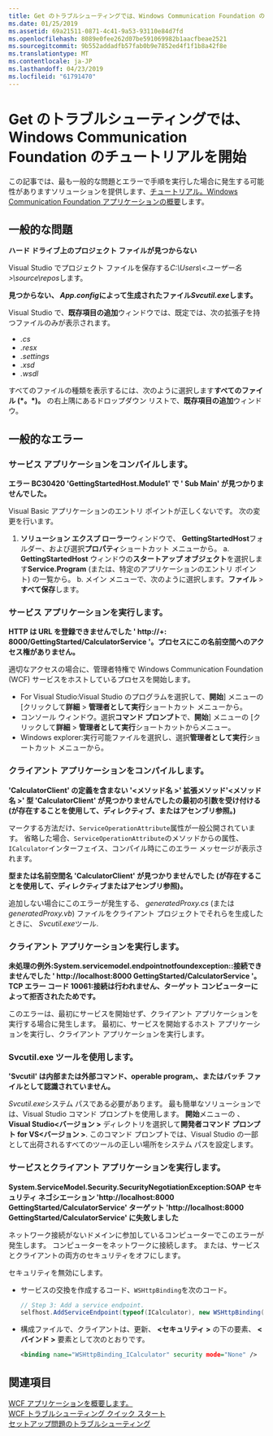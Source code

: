 ```yaml
---
title: Get のトラブルシューティングでは、Windows Communication Foundation のチュートリアルを開始
ms.date: 01/25/2019
ms.assetid: 69a21511-0871-4c41-9a53-93110e84d7fd
ms.openlocfilehash: 8089e0fee262d07be591069982b1aacfbeae2521
ms.sourcegitcommit: 9b552addadfb57fab0b9e7852ed4f1f1b8a42f8e
ms.translationtype: MT
ms.contentlocale: ja-JP
ms.lasthandoff: 04/23/2019
ms.locfileid: "61791470"
---
```

# <a name="troubleshoot-the-get-started-with-windows-communication-foundation-tutorials"></a>Get のトラブルシューティングでは、Windows Communication Foundation のチュートリアルを開始

この記事では、最も一般的な問題とエラーで手順を実行した場合に発生する可能性がありますソリューションを提供します、[チュートリアル。Windows Communication Foundation アプリケーションの概要](getting-started-tutorial.md)します。 
  
## <a name="common-problems"></a>一般的な問題

**ハード ドライブ上のプロジェクト ファイルが見つからない**

 Visual Studio でプロジェクト ファイルを保存する*C:\Users\\&lt;ユーザー名&gt;\source\repos*します。  

**見つからない、 *App.config*によって生成されたファイル*Svcutil.exe*します。**

 Visual Studio で、**既存項目の追加**ウィンドウでは、既定では、次の拡張子を持つファイルのみが表示されます。 
- *.cs* 
- *.resx* 
- *.settings*
- *.xsd* 
- *.wsdl*

すべてのファイルの種類を表示するには、次のように選択します**すべてのファイル (\*。\*)。** の右上隅にあるドロップダウン リストで、**既存項目の追加**ウィンドウ。  
  
## <a name="common-errors"></a>一般的なエラー

### <a name="compile-the-service-application"></a>サービス アプリケーションをコンパイルします。 

**エラー BC30420 'GettingStartedHost.Module1' で ' Sub Main' が見つかりませんでした。**

Visual Basic アプリケーションのエントリ ポイントが正しくないです。 次の変更を行います。

   1. **ソリューション エクスプ ローラー**ウィンドウで、 **GettingStartedHost**フォルダー、および選択**プロパティ**ショートカット メニューから。
    a.  **GettingStartedHost**  ウィンドウの**スタートアップ オブジェクト**を選択します**Service.Program** (または、特定のアプリケーションのエントリ ポイント) の一覧から。 
    b.  メイン メニューで、次のように選択します。**ファイル** > **すべて保存**します。

### <a name="run-the-service-application"></a>サービス アプリケーションを実行します。 

**HTTP は URL を登録できませんでした ' http:\//+: 8000/GettingStarted/CalculatorService '。プロセスにこの名前空間へのアクセス権がありません。** 

 適切なアクセスの場合に、管理者特権で Windows Communication Foundation (WCF) サービスをホストしているプロセスを開始します。
- For Visual Studio:Visual Studio のプログラムを選択して、**開始**] メニューの [クリックして**詳細** > **管理者として実行**ショートカット メニューから。
- コンソール ウィンドウ。選択**コマンド プロンプト**で、**開始**] メニューの [クリックして**詳細** > **管理者として実行**ショートカットからメニュー。
- Windows explorer:実行可能ファイルを選択し、選択**管理者として実行**ショートカット メニューから。

### <a name="compile-the-client-application"></a>クライアント アプリケーションをコンパイルします。

**'CalculatorClient' の定義を含まない '\<メソッド名 >' 拡張メソッド'\<メソッド名 >' 型 'CalculatorClient' が見つかりませんでしたの最初の引数を受け付ける (が存在することを使用して、ディレクティブ、またはアセンブリ参照。)**  

マークする方法だけ、`ServiceOperationAttribute`属性が一般公開されています。 省略した場合、`ServiceOperationAttribute`のメソッドからの属性、`ICalculator`インターフェイス、コンパイル時にこのエラー メッセージが表示されます。  

**型または名前空間名 'CalculatorClient' が見つかりませんでした (が存在することを使用して、ディレクティブまたはアセンブリ参照)。**

 追加しない場合にこのエラーが発生する、 *generatedProxy.cs* (または*generatedProxy.vb*) ファイルをクライアント プロジェクトでそれらを生成したときに、 *Svcutil.exe*ツール.  

### <a name="run-the-client-application"></a>クライアント アプリケーションを実行します。

**未処理の例外:System.servicemodel.endpointnotfoundexception::接続できませんでした ' http:\//localhost:8000 GettingStarted/CalculatorService '。TCP エラー コード 10061:接続は行われません、ターゲット コンピューターによって拒否されたためです。**

このエラーは、最初にサービスを開始せず、クライアント アプリケーションを実行する場合に発生します。 最初に、サービスを開始するホスト アプリケーションを実行し、クライアント アプリケーションを実行します。

### <a name="use-the-svcutilexe-tool"></a>Svcutil.exe ツールを使用します。
   
**'Svcutil' は内部または外部コマンド、operable program,、またはバッチ ファイルとして認識されていません。**

 *Svcutil.exe*システム パスである必要があります。 最も簡単なソリューションでは、Visual Studio コマンド プロンプトを使用します。 **開始**メニューの 、 **Visual Studio\<バージョン >** ディレクトリを選択して**開発者コマンド プロンプト for VS\<バージョン >**. このコマンド プロンプトでは、Visual Studio の一部として出荷されるすべてのツールの正しい場所をシステム パスを設定します。  
  
### <a name="run-the-service-and-client-applications"></a>サービスとクライアント アプリケーションを実行します。

**System.ServiceModel.Security.SecurityNegotiationException:SOAP セキュリティ ネゴシエーション 'http:\//localhost:8000 GettingStarted/CalculatorService' ターゲット 'http:\//localhost:8000 GettingStarted/CalculatorService' に失敗しました**  

ネットワーク接続がないドメインに参加しているコンピューターでこのエラーが発生します。 コンピューターをネットワークに接続します。 または、サービスとクライアントの両方のセキュリティをオフにします。 

セキュリティを無効にします。

- サービスの交換を作成するコード、`WSHttpBinding`を次のコード。  
  
    ```csharp
    // Step 3: Add a service endpoint.
    selfhost.AddServiceEndpoint(typeof(ICalculator), new WSHttpBinding(SecurityMode.None), "CalculatorService");  
    ```

- 構成ファイルで、クライアントは、更新、 **\<セキュリティ >** の下の要素、 **\<バインド >** 要素として次のとおりです。  
  
    ```xml
    <binding name="WSHttpBinding_ICalculator" security mode="None" />
    ```  

## <a name="see-also"></a>関連項目  
 [WCF アプリケーションを概要します。](getting-started-tutorial.md)  
 [WCF トラブルシューティング クイック スタート](wcf-troubleshooting-quickstart.md)  
 [セットアップ問題のトラブルシューティング](troubleshooting-setup-issues.md)
